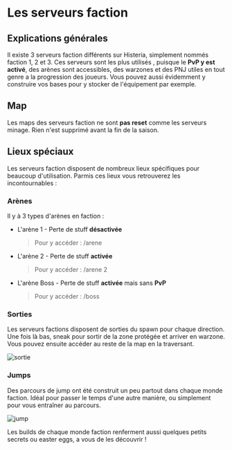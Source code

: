 # Les serveurs faction

## Explications générales
Il existe 3 serveurs faction différents sur Histeria, simplement nommés faction 1, 2 et 3. Ces serveurs sont les plus utilisés , puisque le __PvP y est activé__, des arènes sont accessibles, des warzones et des PNJ utiles en tout genre a la progression des joueurs. Vous pouvez aussi évidemment y construire vos bases pour y stocker de l'équipement par exemple.

## Map
Les maps des serveurs faction ne sont __pas reset__ comme les serveurs minage. Rien n'est supprimé avant la fin de la saison.


## Lieux spéciaux
Les serveurs faction disposent de nombreux lieux spécifiques pour beaucoup d'utilisation. Parmis ces lieux vous retrouverez les incontournables :

### Arènes
Il y à 3 types d'arènes en faction :
+ L'arène 1 - Perte de stuff __désactivée__

  > Pour y accéder : /arene
+ L'arène 2 - Perte de stuff __activée__

  >Pour y accéder : /arene 2

+ L'arène Boss - Perte de stuff __activée__ mais sans __PvP__

  >Pour y accéder : /boss
### Sorties
Les serveurs factions disposent de sorties du spawn pour chaque direction. Une fois là bas, sneak pour sortir de la zone protégée et arriver en warzone. Vous pouvez ensuite accéder au reste de la map en la traversant.

![sortie](https://raw.githubusercontent.com/HisteriaMC/histeria-wiki/main/.assets/pictures/sorties-faction.png)

### Jumps
Des parcours de jump ont été construit un peu partout dans chaque monde faction. Idéal pour passer le temps d'une autre manière, ou simplement pour vous entraîner au parcours.

![jump](https://raw.githubusercontent.com/HisteriaMC/histeria-wiki/main/.assets/pictures/jump.png)

Les builds de chaque monde faction renferment aussi quelques petits secrets ou easter eggs, a vous de les découvrir !